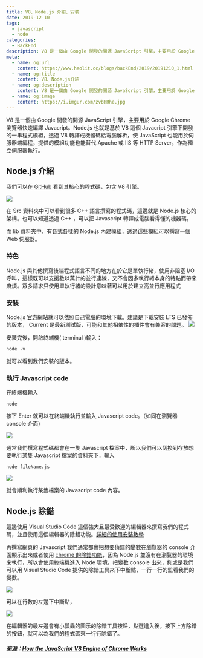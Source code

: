 ```yaml
---
title: V8、Node.js 介紹、安裝
date: 2019-12-10
tags: 
  - javascript
  - node
categories:
  - BackEnd
description: V8 是一個由 Google 開發的開源 JavaScript 引擎，主要用於 Google Chrome 瀏覽器快速編譯 Javacript。Node.js 也就是基於 V8 這個 Javacript 引擎下開發的一串程式模組，透過 V8 轉譯成機器碼給電腦解析，使 JavaScript 也能用於伺服器端編程，提供的模組功能也能替代 Apache 或 IIS 等 HTTP Server，作為獨立伺服器執行。
meta:
  - name: og:url
    content: https://www.haolit.cc/blogs/backEnd/2019/20191210_1.html
  - name: og:title
    content: V8、Node.js介紹
  - name: og:description
    content: V8 是一個由 Google 開發的開源 JavaScript 引擎，主要用於 Google Chrome 瀏覽器快速編譯 Javacript。Node.js 也就是基於 V8 這個 Javacript 引擎下開發的一串程式模組，透過 V8 轉譯成機器碼給電腦解析，使 JavaScript 也能用於伺服器端編程，提供的模組功能也能替代 Apache 或 IIS 等 HTTP Server，作為獨立伺服器執行。
  - name: og:image
    content: https://i.imgur.com/zvbHRhe.jpg
---
```


V8 是一個由 Google 開發的開源 JavaScript 引擎，主要用於 Google Chrome 瀏覽器快速編譯 Javacript。Node.js 也就是基於 V8 這個 Javacript 引擎下開發的一串程式模組，透過 V8 轉譯成機器碼給電腦解析，使 JavaScript 也能用於伺服器端編程，提供的模組功能也能替代 Apache 或 IIS 等 HTTP Server，作為獨立伺服器執行。

<!-- more -->

## Node.js 介紹

我們可以在 [GitHub](https://github.com/nodejs/node) 看到其核心的程式碼，包含 V8 引擎。

![](https://i.imgur.com/xLJazxD.png)

在 Src 資料夾中可以看到很多 C++ 語言撰寫的程式碼，這邊就是 Node.js 核心的架構。也可以知道透過 C++ ，可以把 Javascript 轉譯成電腦看得懂的機器碼。

而 lib 資料夾中，有各式各樣的 Node.js 內建模組，透過這些模組可以撰寫一個 Web 伺服器。

### 特色

Node.js 與其他撰寫後端程式語言不同的地方在於它是單執行緒，使用非阻塞 I/O 呼叫，這樣既可以支援數以萬計的並行連線，又不會因多執行緒本身的特點而帶來麻煩。眾多請求只使用單執行緒的設計意味著可以用於建立高並行應用程式

### 安裝

Node.js [官方](https://nodejs.org/en/)網站就可以依照自己電腦的環境下載。建議是下載安裝 LTS 已發佈的版本， Current 是最新測試版，可能和其他相依性的插件會有兼容的問題。
![](https://i.imgur.com/DYyggai.png)

安裝完後，開啟終端機( terminal )輸入：
```
node -v
```
就可以看到我們安裝的版本。

### 執行 Javascript code

在終端機輸入
```
node
```
按下 Enter 就可以在終端機執行並輸入 Javascript code。（如同在瀏覽器 console 介面）

![](https://i.imgur.com/to9Hpaa.png)

通常我們撰寫程式碼都會在一隻 Javascript 檔案中，所以我們可以切換到存放想要執行某隻 Javascript 檔案的資料夾下，輸入

```
node fileName.js
```
![](https://i.imgur.com/GanBlP0.png)

就會順利執行某隻檔案的 Javascript code 內容。

## Node.js 除錯

這邊使用 Visual Studio Code 這個強大且最受歡迎的編輯器來撰寫我們的程式碼，並且使用這個編輯器的除錯功能。[詳細的使用安裝教學](http://blog.tonycube.com/2018/11/visual-studio-code.html)

再撰寫網頁的 Javascript 我們通常都會把想要偵錯的變數在瀏覽器的 console 介面顯示出來或者使用 [chrome 的除錯功能](https://www.youtube.com/watch?v=5hm_QkCXiFA&list=PLYrA-SsMvTPOxLwIScddysuA3DYEOVpe1)，因為 Node.js 並沒有在瀏覽器的環境來執行，所以會使用終端機進入 Node 環境，把變數 console 出來，抑或是我們可以用 Visual Studio Code 提供的除錯工具來下中斷點，一行一行的監看我們的變數。

![](https://i.imgur.com/mh3PTJL.png)

可以在行數的左邊下中斷點，

![](https://i.imgur.com/nWUsxaP.png)

在編輯器的最左邊會有小瓢蟲的圖示的除錯工具按鈕，點選進入後，按下上方除錯的按鈕，就可以為我們的程式碼來一行行除錯了。


##### 來源：[How the JavaScript V8 Engine of Chrome Works](https://www.oodlestechnologies.com/blogs/How-the-JavaScript-V8-Engine-of-Chrome-Works/)